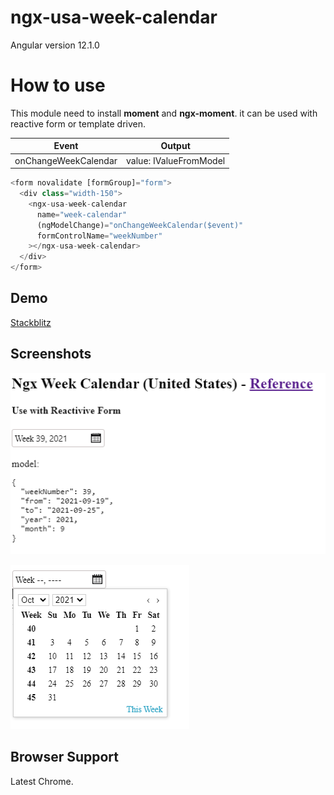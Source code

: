 # ngx-usa-week-calendar

Angular version 12.1.0

# How to use

This module need to install **moment** and **ngx-moment**. it can be used with reactive form or template driven.

| Event                | Output                 |
| -------------------- | ---------------------- |
| onChangeWeekCalendar | value: IValueFromModel |

```javascript
<form novalidate [formGroup]="form">
  <div class="width-150">
    <ngx-usa-week-calendar
      name="week-calendar"
      (ngModelChange)="onChangeWeekCalendar($event)"
      formControlName="weekNumber"
    ></ngx-usa-week-calendar>
  </div>
</form>
```

## Demo

[Stackblitz](https://stackblitz.com/edit/ngx-usa-week-calendar)

## Screenshots

![App Screenshot](https://raw.githubusercontent.com/huymach91/ngx-usa-week-calendar/master/src/assets/ngx-usa-week-calendar.png?token=AHXRERLFKYJVE4Q5AAVP5PLBN77YS)

![App Screenshot](https://raw.githubusercontent.com/huymach91/ngx-usa-week-calendar/master/src/assets/ngx-usa-week-calendar-2.png?token=AHXRERPBIP53RVG4TJ2GFJLBOAADW)

## Browser Support

Latest Chrome.
